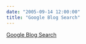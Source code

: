 ```yaml
---
date: "2005-09-14 12:00:00"
title: "Google Blog Search"
---
```


[Google Blog Search](/lemire/blog/2005/09-14-google-blog-search)

